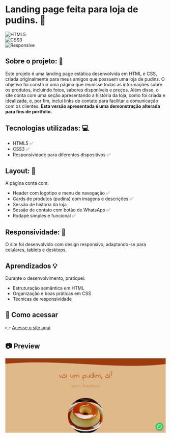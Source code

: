 # Landing page feita para loja de pudins. 🍮

![HTML5](https://img.shields.io/badge/HTML5-E34F26?style=for-the-badge&logo=html5&logoColor=fff)  
![CSS3](https://img.shields.io/badge/CSS3-1572B6?style=for-the-badge&logo=css3&logoColor=fff)  
![Responsive](https://img.shields.io/badge/Responsive-Yes-brightgreen?style=for-the-badge)  

## Sobre o projeto: 📌
Este projeto é uma landing page estática desenvolvida em HTML e CSS, criada originalmente para meus amigos que possuem uma loja de pudins.
O objetivo foi construir uma página que reunisse todas as informações sobre os produtos, incluindo fotos, sabores disponíveis e preços.
Além disso, o site conta com uma seção apresentando a história da loja, como foi criada e idealizada, e, por fim, inclui links de contato para facilitar a comunicação com os clientes.
**Esta versão apresentada é uma demonstração alterada para fins de portfólio.**

## Tecnologias utilizadas: 💻
- HTML5 ✅
- CSS3 ✅
- Responsividade para diferentes dispositivos ✅

## Layout: 🎨
A página conta com:  
- Header com logotipo e menu de navegação ✅
- Cards de produtos (pudins) com imagens e descrições ✅
- Sessão de história da loja
- Sessão de contato com botão de WhatsApp ✅
- Rodapé simples e funcional ✅

## Responsividade: 📱
O site foi desenvolvido com design responsivo, adaptando-se para celulares, tablets e desktops.

## Aprendizados 💡
Durante o desenvolvimento, pratiquei:  
- Estruturação semântica em HTML
- Organização e boas práticas em CSS  
- Técnicas de responsividade  

## 🔗 Como acessar
👉 [Acesse o site aqui](https://camsmello.github.io/landingpage-pudins/)  

## 📷 Preview
![Preview do site](./preview.jpeg)

